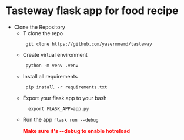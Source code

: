 # Tasteway flask app for food recipe
   * Clone the  Repository
      - T clone the repo
        ```
         git clone https://github.com/yasermoamd/tasteway
        ```
     - Create virtual environment
       ```
        python -m venv .venv
       ```
     - Install all requirements
       ```
        pip install -r requirements.txt
       ```
     - Export your flask app to your bash
       ```
         export FLASK_APP=app.py
       ```
     - Run the app
       ``` flask run --debug ``` <strong><p style="color:red">Make sure it's --debug to enable hotreload<p></strong>
